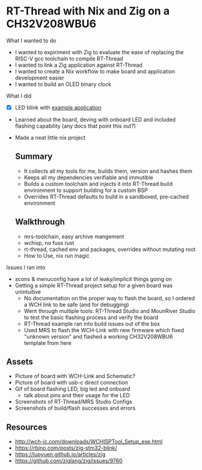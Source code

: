 # RT-Thread with Nix and Zig on a CH32V208WBU6

What I wanted to do
- I wanted to expiriment with Zig to evaluate the ease of replacing the RISC-V gcc toolchain to compile RT-Thread
- I wanted to link a Zig application against RT-Thread
- I wanted to create a Nix workflow to make board and application development easier
- I wanted to build an OLED binary clock

What I did
- [x] LED blink with [example application](https://github.com/RT-Thread/rt-thread/blob/0b6f7743f142daff066d14b99b85a60eb0e8a4a0/bsp/wch/risc-v/ch32v208w-r0/applications/main.c)
- Learned about the board, deving with onboard LED and included flashing capability (any docs that point this out?)
- Made a neat little nix project
    ## Summary
    - It collects all my tools for me, builds them, version and hashes them
    - Keeps all my dependencies verifiable and immutible
    - Builds a custom toolchain and injects it into RT-Thread build environment to support building for a custom BSP
    - Overrides RT-Thread defaults to build in a sandboxed, pre-cached environment

    ## Walkthrough
    - mrs-toolchain, easy archive mangement
    - wchisp, no fuss rust
    - rt-thread, cached env and packages, overrides without mutating root
    - How to Use, nix run magic


Issues I ran into
- scons & menuconfig have a lot of leaky/implicit things going on
- Getting a simple RT-Thread project setup for a given board was unintuitive
    - No documentation on the proper way to flash the board, so I ordered a WCH link to be safe (and for debugging)
    - Went through multiple tools: RT-Thread Studio and MounRiver Studio to test the basic flashing process and verify the board
    - RT-Thread example ran into build issues out of the box
    - Used MRS to flash the WCH-Link with new firmware which fixed "unknown version" and flashed a working CH32V208WBU6 template from here

    
## Assets
- Picture of board with WCH-Link and Schematic?
- Picture of board with usb-c direct connection
- Gif of board flashing LED, big led and onboard
    - talk about pins and their usage for the LED
- Screenshots of RT-Thread/MRS Studio Configs
- Screenshots of build/flash successes and errors

## Resources
- http://wch-ic.com/downloads/WCHISPTool_Setup_exe.html
- https://rbino.com/posts/zig-stm32-blink/
- https://lupyuen.github.io/articles/zig
- https://github.com/ziglang/zig/issues/9760
